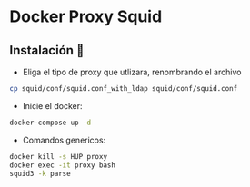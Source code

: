 # Docker Proxy Squid

## Instalación 🔧

* Eliga el tipo de proxy que utlizara, renombrando el archivo

```bash
cp squid/conf/squid.conf_with_ldap squid/conf/squid.conf
```

* Inicie el docker:

```bash
docker-compose up -d
```

* Comandos genericos:

```bash
docker kill -s HUP proxy
docker exec -it proxy bash
squid3 -k parse
```

